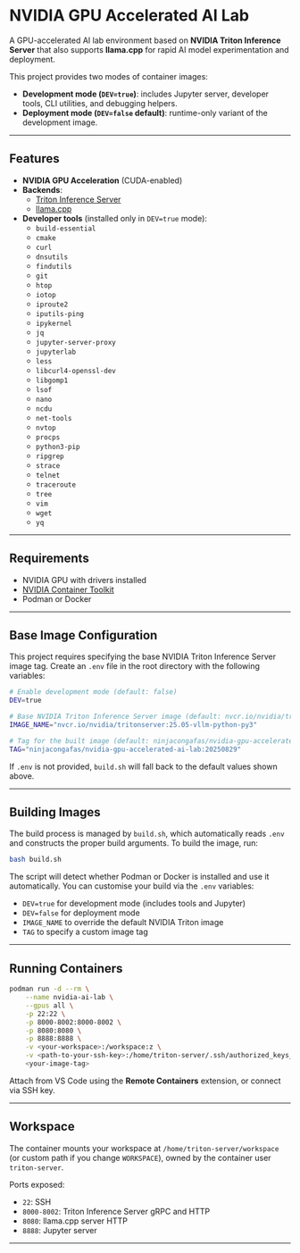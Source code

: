 # NVIDIA GPU Accelerated AI Lab

A GPU-accelerated AI lab environment based on **NVIDIA Triton Inference Server** that also supports **llama.cpp** for rapid AI model experimentation and deployment.

This project provides two modes of container images:

* **Development mode (`DEV=true`)**: includes Jupyter server, developer tools, CLI utilities, and debugging helpers.
* **Deployment mode (`DEV=false` default)**: runtime-only variant of the development image.

---

## Features

* **NVIDIA GPU Acceleration** (CUDA-enabled)
* **Backends**:
  * [Triton Inference Server](https://docs.nvidia.com/deeplearning/triton-inference-server/archives/triton_inference_server_1120/triton-inference-server-guide/docs/index.html#)
  * [llama.cpp](https://github.com/ggml-org/llama.cpp)
* **Developer tools** (installed only in `DEV=true` mode):
    * `build-essential`
    * `cmake`
    * `curl`
    * `dnsutils`
    * `findutils`
    * `git`
    * `htop`
    * `iotop`
    * `iproute2`
    * `iputils-ping`
    * `ipykernel`
    * `jq`
    * `jupyter-server-proxy`
    * `jupyterlab`
    * `less`
    * `libcurl4-openssl-dev`
    * `libgomp1`
    * `lsof`
    * `nano`
    * `ncdu`
    * `net-tools`
    * `nvtop`
    * `procps`
    * `python3-pip`
    * `ripgrep`
    * `strace`
    * `telnet`
    * `traceroute`
    * `tree`
    * `vim`
    * `wget`
    * `yq`

---

## Requirements

* NVIDIA GPU with drivers installed
* [NVIDIA Container Toolkit](https://docs.nvidia.com/datacenter/cloud-native/container-toolkit/latest/index.html)
* Podman or Docker

---

## Base Image Configuration

This project requires specifying the base NVIDIA Triton Inference Server image tag. Create an `.env` file in the root directory with the following variables:

```bash
# Enable development mode (default: false)
DEV=true

# Base NVIDIA Triton Inference Server image (default: nvcr.io/nvidia/tritonserver:25.05-vllm-python-py3)
IMAGE_NAME="nvcr.io/nvidia/tritonserver:25.05-vllm-python-py3"

# Tag for the built image (default: ninjacongafas/nvidia-gpu-accelerated-ai-lab:latest)
TAG="ninjacongafas/nvidia-gpu-accelerated-ai-lab:20250829"
````

If `.env` is not provided, `build.sh` will fall back to the default values shown above.

---

## Building Images

The build process is managed by `build.sh`, which automatically reads `.env` and constructs the proper build arguments. To build the image, run:

```bash
bash build.sh
```

The script will detect whether Podman or Docker is installed and use it automatically.
You can customise your build via the `.env` variables:

* `DEV=true` for development mode (includes tools and Jupyter)
* `DEV=false` for deployment mode
* `IMAGE_NAME` to override the default NVIDIA Triton image
* `TAG` to specify a custom image tag

---

## Running Containers

```bash
podman run -d --rm \
    --name nvidia-ai-lab \
    --gpus all \
    -p 22:22 \
    -p 8000-8002:8000-8002 \
    -p 8080:8080 \
    -p 8888:8888 \
    -v <your-workspace>:/workspace:z \
    -v <path-to-your-ssh-key>:/home/triton-server/.ssh/authorized_keys_ro:ro \
    <your-image-tag>
```

Attach from VS Code using the **Remote Containers** extension, or connect via SSH key.

---

## Workspace

The container mounts your workspace at `/home/triton-server/workspace` (or custom path if you change `WORKSPACE`), owned by the container user `triton-server`.

Ports exposed:

* `22`: SSH
* `8000-8002`: Triton Inference Server gRPC and HTTP
* `8080`: llama.cpp server HTTP
* `8888`: Jupyter server

---